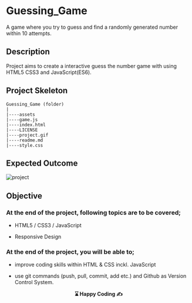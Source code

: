 # Guessing_Game

A game where you try to guess and find a randomly generated number within 10 attempts.

## Description

Project aims to create a interactive guess the number game with using HTML5 CSS3 and JavaScript(ES6).

## Project Skeleton

```
Guessing_Game (folder)
|
|----assets
|----game.js
|----index.html
|----LICENSE
|----project.gif
|----readme.md
|----style.css
```

## Expected Outcome

![project](https://github.com/omrfrkcpr/Guessing_Game/assets/77440899/d26ec253-232a-4277-b79e-27f8bab93a4c)

## Objective

### At the end of the project, following topics are to be covered;

- HTML5 / CSS3 / JavaScript

- Responsive Design

### At the end of the project, you will be able to;

- improve coding skills within HTML & CSS inckl. JavaScript

- use git commands (push, pull, commit, add etc.) and Github as Version Control System.

<p align="center"> <strong>⌛ Happy Coding  ✍ </strong> </p>
